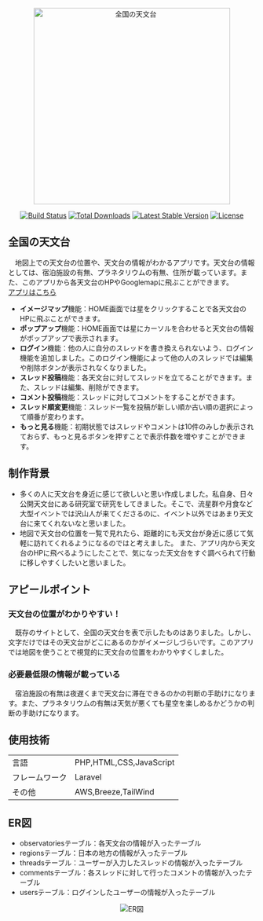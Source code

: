 <p align="center"><a href="https://laravel.com" target="_blank"><img src="https://github.com/Fua-0624/Levtech_web_observatory/assets/134463043/1a82ea16-f290-4ea2-8259-4020f87cd3a5" width="400" alt="全国の天文台"></a></p>

<p align="center">
<a href="https://github.com/laravel/framework/actions"><img src="https://github.com/laravel/framework/workflows/tests/badge.svg" alt="Build Status"></a>
<a href="https://packagist.org/packages/laravel/framework"><img src="https://img.shields.io/packagist/dt/laravel/framework" alt="Total Downloads"></a>
<a href="https://packagist.org/packages/laravel/framework"><img src="https://img.shields.io/packagist/v/laravel/framework" alt="Latest Stable Version"></a>
<a href="https://packagist.org/packages/laravel/framework"><img src="https://img.shields.io/packagist/l/laravel/framework" alt="License"></a>
</p>

## 全国の天文台

　地図上での天文台の位置や、天文台の情報がわかるアプリです。天文台の情報としては、宿泊施設の有無、プラネタリウムの有無、住所が載っています。また、このアプリから各天文台のHPやGooglemapに飛ぶことができます。</br>
 [アプリはこちら](https://look-observatory-caba1ede8f07.herokuapp.com/)

- **イメージマップ**機能：HOME画面では星をクリックすることで各天文台のHPに飛ぶことができます。
- **ポップアップ**機能：HOME画面では星にカーソルを合わせると天文台の情報がポップアップで表示されます。
- **ログイン**機能：他の人に自分のスレッドを書き換えられないよう、ログイン機能を追加しました。このログイン機能によって他の人のスレッドでは編集や削除ボタンが表示されなくなりました。
- **スレッド投稿**機能：各天文台に対してスレッドを立てることができます。また、スレッドは編集、削除ができます。
- **コメント投稿**機能：スレッドに対してコメントをすることができます。
- **スレッド順変更**機能：スレッド一覧を投稿が新しい順か古い順の選択によって順番が変わります。
- **もっと見る**機能：初期状態ではスレッドやコメントは10件のみしか表示されておらず、もっと見るボタンを押すことで表示件数を増やすことができます。

## 制作背景
- 多くの人に天文台を身近に感じて欲しいと思い作成しました。私自身、日々公開天文台にある研究室で研究をしてきました。そこで、流星群や月食など大型イベントでは沢山人が来てくださるのに、イベント以外ではあまり天文台に来てくれないなと思いました。
- 地図で天文台の位置を一覧で見れたら、距離的にも天文台が身近に感じて気軽に訪れてくれるようになるのではと考えました。
また、アプリ内から天文台のHPに飛べるようにしたことで、気になった天文台をすぐ調べられて行動に移しやすくしたいと思いました。

## アピールポイント

### 天文台の位置がわかりやすい！
　既存のサイトとして、全国の天文台を表で示したものはありました。しかし、文字だけではその天文台がどこにあるのかがイメージしづらいです。このアプリでは地図を使うことで視覚的に天文台の位置をわかりやすくしました。
### 必要最低限の情報が載っている
　宿泊施設の有無は夜遅くまで天文台に滞在できるのかの判断の手助けになります。また、プラネタリウムの有無は天気が悪くても星空を楽しめるかどうかの判断の手助けになります。

## 使用技術
<table>
    <tbody>
        <tr><td>言語</td><td>PHP,HTML,CSS,JavaScript</td></tr> 
        <tr><td>フレームワーク</td><td>Laravel</td></tr> 
        <tr><td>その他</td><td>AWS,Breeze,TailWind</td></tr> 
    </tbody>
</table>

## ER図
- observatoriesテーブル：各天文台の情報が入ったテーブル
- regionsテーブル：日本の地方の情報が入ったテーブル
- threadsテーブル：ユーザーが入力したスレッドの情報が入ったテーブル
- commentsテーブル：各スレッドに対して行ったコメントの情報が入ったテーブル
- usersテーブル：ログインしたユーザーの情報が入ったテーブル
<p align="center"><img src="https://github.com/Fua-0624/Levtech_web_observatory/assets/134463043/e88037f9-5a36-43fb-89aa-2d5fb0d23e9b" alt="ER図"><p>
